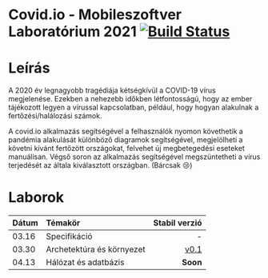 # Covid.io - Mobileszoftver Laboratórium 2021 [![Build Status](https://travis-ci.com/Pribzy/Covid.io_Mobileszoftver-labor.svg?branch=main)](https://travis-ci.com/Pribzy/Covid.io_Mobileszoftver-labor)

# Leírás
A 2020 év legnagyobb tragédiája kétségkívül a COVID-19 vírus megjelenése. Ezekben a nehezebb időkben létfontosságú, hogy az ember tájékozott legyen a vírussal kapcsolatban, például, hogy hogyan alakulnak a fertőzési/halálozási számok.

A covid.io alkalmazás segítségével a felhasználók nyomon követhetik a pandémia alakulását különböző diagramok segítségével, megjelölheti a követni kívánt fertőzött országokat, felvehet új megbetegedési eseteket manuálisan. Végső soron az alkalmazás segítségével megszüntetheti a vírus terjedését az általa kiválasztott országban. (Bárcsak
😢)

# Laborok
| Dátum        | Témakör           | Stabil verzió  |
| ------------- |:------------| -----:|
| 03.16      | Specifikáció | - |
| 03.30      | Archetektúra és környezet      |   [v0.1](https://github.com/Pribzy/Covid.io_Mobileszoftver-labor/tree/final/architecture-skeleton) |
| 04.13      | Hálózat és adatbázis      |   **Soon** |
